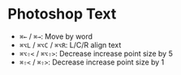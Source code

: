 # Photoshop Text

- `⌘←` / `⌘→`: Move by word
- `⌘⌥L` / `⌘⌥C` / `⌘⌥R`: L/C/R align text
- `⌘⌥⇧<` / `⌘⌥⇧>`: Decrease increase point size by 5
- `⌘⇧<` / `⌘⇧>`: Decrease increase point size by 1

